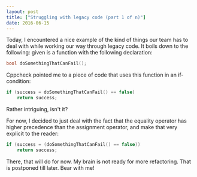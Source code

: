 ```yaml
---
layout: post
title: ["Struggling with legacy code (part 1 of n)"]
date: 2016-06-15
---
```


Today, I encountered a nice example of the kind of things our team has to deal with while working our way through legacy code. It boils down to the following: given is a function with the following declaration:
```c++
bool doSomethingThatCanFail();
```
Cppcheck pointed me to a piece of code that uses this function in an if-condition:
```c++
if (success = doSomethingThatCanFail() == false)
    return success;
```
Rather intriguing, isn't it?

For now, I decided to just deal with the fact that the equality operator has higher precedence than the assignment operator, and make that very explicit to the reader:
```c++
if (success = (doSomethingThatCanFail() == false))
    return success;
```
There, that will do for now. My brain is not ready for more refactoring. That is postponed till later. Bear with me!
